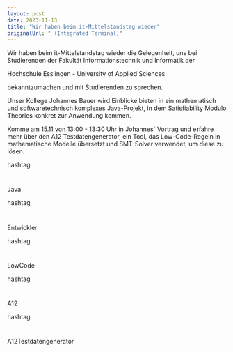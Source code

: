 ```yaml
---
layout: post
date: 2023-11-13
title: "Wir haben beim it-Mittelstandstag wieder"
originalUrl: " (Integrated Terminal)"
---
```


Wir haben beim it-Mittelstandstag wieder die Gelegenheit, uns bei Studierenden der Fakultät Informationstechnik und Informatik der

Hochschule Esslingen - University of Applied Sciences

bekanntzumachen und mit Studierenden zu sprechen.

Unser Kollege Johannes Bauer wird Einblicke bieten in ein mathematisch und softwaretechnisch komplexes Java-Projekt, in dem Satisfiability Modulo Theories konkret zur Anwendung kommen.

Komme am 15.11 von 13:00 - 13:30 Uhr in Johannes´ Vortrag und erfahre mehr über den A12 Testdatengenerator, ein Tool, das Low-Code-Regeln in mathematische Modelle übersetzt und SMT-Solver verwendet, um diese zu lösen.

hashtag

#

Java

hashtag

#

Entwickler

hashtag

#

LowCode

hashtag

#

A12

hashtag

#

A12Testdatengenerator